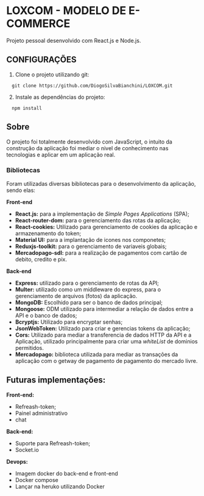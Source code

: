 # LOXCOM - MODELO DE E-COMMERCE
Projeto pessoal desenvolvido com React.js e Node.js.

## CONFIGURAÇÕES

1. Clone o projeto utilizando git:
```
  git clone https://github.com/DiogoSilvaBianchini/LOXCOM.git
```

2. Instale as dependências do projeto:
```
  npm install
```

## Sobre

 O projeto foi totalmente desenvolvido com JavaScript, o intuito da construção da aplicação foi mediar o nivel de conhecimento nas tecnologias
 e aplicar em um aplicação real.

### Bibliotecas
Foram utilizadas diversas bibliotecas para o desenvolvimento da aplicação, sendo elas:

**Front-end**
- **React.js:** para a implementação de _Simple Pages Applications_ (SPA);
- **React-router-dom:** para o gerenciamento das rotas da aplicação;
- **React-cookies:** Utilizado para gerenciamento de cookies da aplicação e armazenamento do token;
- **Material UI:** para a implantação de icones nos componetes;
- **Reduxjs-toolkit:** para o gerenciamento de variaveis globais;
- **Mercadopago-sdl:** para a realização de pagamentos com cartão de debito, credito e pix.
  
**Back-end**
- **Express:** utilizado para o gerenciamento de rotas da API;
- **Multer:** utilizado como um middleware do express, para o gerenciamento de arquivos (fotos) da aplicação.
- **MongoDB:** Escolhido para ser o banco de dados principal;
- **Mongoose:** ODM utilizado para intermediar a relação de dados entre a API e o banco de dados;
- **Bcryptjs:** Utilizado para encryptar senhas;
- **JsonWebToken:** Utilizado para criar e gerencias tokens da aplicação;
- **Cors:** Utilizado para mediar a transferencia de dados HTTP da API e a Aplicação, utilizado principalmente para criar uma *whiteList* de dominios permitidos.
- **Mercadopago:** biblioteca utilizada para mediar as transações da aplicação com o getway de pagamento de pagamento do mercado livre.

## Futuras implementações:

**Front-end:**
- Refreash-token;
- Painel administrativo
- chat

**Back-end:**
- Suporte para Refreash-token;
- Socket.io

**Devops:**
- Imagem docker do back-end e front-end
- Docker compose
- Lançar na heruko utilizando Docker

 
